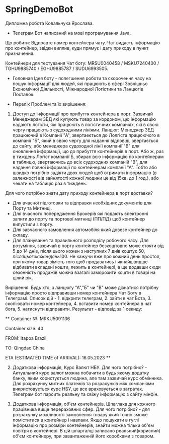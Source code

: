 # SpringDemoBot
Дипломна робота Ковальчука Ярослава.

- Телеграм Бот написаний на мові програмування Java.

Що робити:
Відправте номер контейнера чату. Чат видасть інформацію про контейнер, звідки виплив, куди прямує і дату приходу в пункт призначення.

Контейнери для тестування Чат боту: MRSU0040458 / MSKU7240400 / TGHU9885740 / EGHU9885787 / SUDU6993505.

- Головная Ідея боту - полегшення роботи та скорочення часу на пошук інформації для людей,
які працюють в сфері Зовнішньо Економічної Діяльності, Міжнародної Логістики та Ланцюгів Поставок.

- Перелік Проблем та їх вирішення:

1. Доступ до інформації про прибуття контейнера в порт. 
Зазвичай Менеджерам ЗЕД які купують товар за кордоном, цю інформацію надають логісти, які працюють в логістичних компаніях, 
які в свою чергу працюють з судоходними лініями.
Ланцюг: Менеджер ЗЕД працюючий в Компанії "А", звертаеється до Лолгіста працюючого в компанії "Б",
який в свою чергу для надання відповіді, звертається до сайту, або менеджера судоходної лінії компанії "В" для оновлення інформації, що до прибуття контейнерів в порт.
Або ж, раз в тиждень Логіст компанії Б, збирає всю інформацію по контейнерам в таблицю, звертаючись до всіх судоходних компаній "В",
для надання повної інформації по контейнерам компанії "А".
Тобто або швидко потрібно задіяти двох людей щоб отримати інформацію (в залежності від зайнятості кожної людини це від 15хв. до 1 год.),
або чекати на таблицю раз в тиждень.

Для чого потрібно знати дату приходу контейнера в порт доставки? 
- Для вчасної підготовки та відправки необхідних документів для Порту та Митниці.
- Для вчасного попередження Брокерів які подають єлектронні запити до порту та портової митниці (ПП/ПД) щоб контейнер випустили з порту.
- Для завчасного замовлення автомобіля який довезе контейнер до складу.
- Для планування та правильного розподілу робочого часу.
Для розуміння, зазвичай в порту контейнер безкоштовно може стояти від 5 до 14 днів, після цього кожен з наступних 7 днів коштує 50$, після цього кожен день 100$.
Не кажучи вже про кожний день простоя, при якому товар зімість того щоб продаватись і якнайшвидше відбивати вкладені кошти, лежить в контейнері,
а ще додавши сюди сезонність продажів можна взагалі заморозити кошти в товарі на цілий рік.

Вирішення: Будь хто, з ланцюгу "А","Б" чи "В" може дізнатися потрібну інформацію просто відправивши номер контейнера Чат Боту в Телеграмі.
Список дій - 1. відкрити телеграм, 2. зайти в чат Бота, 3. скопіювати номер контейнера, 4. вставити номер контейнера в чат бота, 5. натиснути відправити.
Результат - відповід за 1 секнду:

**
Container №: MRKU5091136

Container size: 40

FROM: Itapoa
Brazil

TO: Qingdao
China

ETA (ESTIMATED TIME of ARRIVAL): 16.05.2023
**



2. Додаткова інформація, Курс Валют НБУ.
Для чого потрібно? -  Актуальний курс валют можна побачити в будь якому додатку банку, яким користується людина, але там зазвичай курс обмінника.
Для розрахунку митних платежів та розрахунків між компаніями викристовується курс НБУ, це все враховується в затратах.
Телеграм бот парсить реальну та свіжу інформацію з сайту мінфін.

3. Додаткова інформація, об'єм контейнерів.
Шпаглака для кожного працівника вище перераховних сфер. 
Для чого потрібно? - для розрахунку можливості замовлення товару який точно зможе поміститися в контейнер і навпаки.
Якщо пошукати в гуглі інформацію про розміри контейнерів, знайти можна тільки об'єм повітря в контейнері. 
В цій шпаргалці записано реальний(корисний) об'єм контейнеру, при завантаженній його коробками з товаром.

